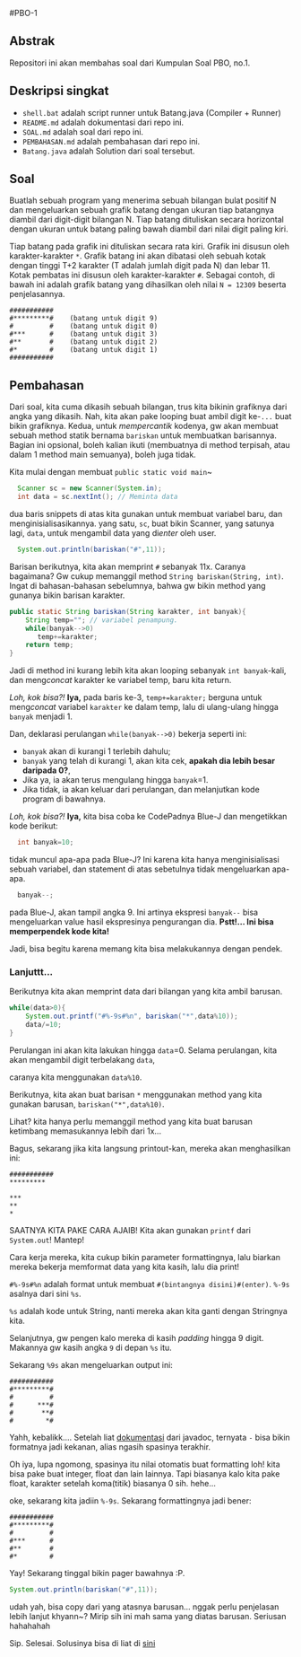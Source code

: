#PBO-1
## Abstrak
Repositori ini akan membahas soal dari Kumpulan Soal PBO, no.1.

## Deskripsi singkat
- `shell.bat` adalah script runner untuk Batang.java (Compiler + Runner)
- `README.md` adalah dokumentasi dari repo ini.
- `SOAL.md` adalah soal dari repo ini.
- `PEMBAHASAN.md` adalah pembahasan dari repo ini.
- `Batang.java` adalah Solution dari soal tersebut.

## Soal
Buatlah sebuah program yang menerima sebuah bilangan bulat positif N
dan mengeluarkan sebuah grafik batang dengan ukuran tiap batangnya diambil dari digit-digit bilangan N. Tiap batang dituliskan secara horizontal dengan ukuran untuk batang paling bawah diambil dari nilai digit paling kiri.

Tiap batang pada grafik ini dituliskan secara rata kiri. Grafik ini disusun oleh karakter-karakter `*`. Grafik batang ini akan dibatasi oleh sebuah kotak dengan tinggi T+2 karakter (T adalah jumlah digit pada N) dan lebar 11. Kotak pembatas ini disusun oleh karakter-karakter `#`. Sebagai contoh, di bawah ini adalah grafik batang yang dihasilkan oleh nilai `N = 12309` beserta penjelasannya.

```
###########
#*********#    (batang untuk digit 9)
#         #    (batang untuk digit 0)
#***      #    (batang untuk digit 3)
#**       #    (batang untuk digit 2)
#*        #    (batang untuk digit 1)
###########
```

## Pembahasan
Dari soal, kita cuma dikasih sebuah bilangan, trus kita bikinin grafiknya dari angka yang dikasih. Nah, kita akan pake looping buat ambil digit ke-`...` buat bikin grafiknya.
Kedua, untuk *mempercantik* kodenya, gw akan membuat sebuah method statik bernama `bariskan` untuk membuatkan barisannya. Bagian ini opsional, boleh kalian ikuti (membuatnya di method terpisah, atau dalam 1 method main semuanya), boleh juga tidak.

Kita mulai dengan membuat `public static void main`~

```java
  Scanner sc = new Scanner(System.in);
  int data = sc.nextInt(); // Meminta data
```
dua baris snippets di atas kita gunakan untuk membuat variabel baru, dan menginisialisasikannya.
yang satu, `sc`, buat bikin Scanner, yang satunya lagi, `data`, untuk mengambil data yang di*enter* oleh user.

```java
  System.out.println(bariskan("#",11));
```
Barisan berikutnya, kita akan memprint `#` sebanyak 11x. Caranya bagaimana? Gw cukup memanggil method `String bariskan(String, int)`. Ingat di bahasan-bahasan sebelumnya, bahwa gw bikin method yang gunanya bikin barisan karakter.

```java
public static String bariskan(String karakter, int banyak){
    String temp=""; // variabel penampung.
    while(banyak-->0)
       temp+=karakter;
    return temp;
}
```
Jadi di method ini kurang lebih kita akan looping sebanyak `int banyak`-kali, dan meng*concat* karakter ke variabel temp, baru kita return.

*Loh, kok bisa?!* **Iya,** pada baris ke-3, `temp+=karakter;` berguna untuk meng*concat* variabel `karakter` ke dalam temp, lalu di ulang-ulang hingga `banyak` menjadi 1.

Dan, deklarasi perulangan `while(banyak-->0)` bekerja seperti ini:
- `banyak` akan di kurangi 1 terlebih dahulu;
- `banyak` yang telah di kurangi 1, akan kita cek, **apakah dia lebih besar daripada 0?**,
- Jika ya, ia akan terus mengulang hingga `banyak`=1.
- Jika tidak, ia akan keluar dari perulangan, dan melanjutkan kode program di bawahnya.

*Loh, kok bisa?!* **Iya,** kita bisa coba ke CodePadnya Blue-J dan mengetikkan kode berikut:
```java
  int banyak=10;
```
tidak muncul apa-apa pada Blue-J? Ini karena kita hanya menginisialisasi sebuah variabel, dan statement di atas sebetulnya tidak mengeluarkan apa-apa.
```java
  banyak--;
```
pada Blue-J, akan tampil angka 9. Ini artinya ekspresi `banyak--` bisa mengeluarkan value hasil ekspresinya pengurangan dia. **Pstt!... Ini bisa memperpendek kode kita!**

Jadi, bisa begitu karena memang kita bisa melakukannya dengan pendek.

### Lanjuttt...

Berikutnya kita akan memprint data dari bilangan yang kita ambil barusan.

```java
while(data>0){
    System.out.printf("#%-9s#%n", bariskan("*",data%10));
    data/=10;
}
```
Perulangan ini akan kita lakukan hingga `data`=0. Selama perulangan, kita akan mengambil digit terbelakang `data`,

caranya kita menggunakan `data%10`.

Berikutnya, kita akan buat barisan `*` menggunakan method yang kita gunakan barusan, `bariskan("*",data%10)`.

Lihat? kita hanya perlu memanggil method yang kita buat barusan ketimbang memasukannya lebih dari 1x...

Bagus, sekarang jika kita langsung printout-kan, mereka akan menghasilkan ini:

```plain
###########
*********

***
**
*
```
SAATNYA KITA PAKE CARA AJAIB! Kita akan gunakan `printf` dari `System.out`! Mantep!

Cara kerja mereka, kita cukup bikin parameter formattingnya, lalu biarkan mereka bekerja memformat data yang kita kasih, lalu dia print!

`#%-9s#%n` adalah format untuk membuat `#(bintangnya disini)#(enter)`. `%-9s` asalnya dari sini `%s`.

`%s` adalah kode untuk String, nanti mereka akan kita ganti dengan Stringnya kita.

Selanjutnya, gw pengen kalo mereka di kasih *padding* hingga 9 digit. Makannya gw kasih angka `9` di depan `%s` itu.

Sekarang `%9s` akan mengeluarkan output ini:

```
###########
#*********#
#         #
#      ***#
#       **#
#        *#
```
Yahh, kebalikk.... Setelah liat [dokumentasi](https://docs.oracle.com/javase/tutorial/java/data/numberformat.html) dari javadoc, ternyata `-` bisa bikin formatnya jadi kekanan, alias ngasih spasinya terakhir.

Oh iya, lupa ngomong, spasinya itu nilai otomatis buat formatting loh! kita bisa pake buat integer, float dan lain lainnya. Tapi biasanya kalo kita pake float, karakter setelah koma(titik) biasanya 0 sih. hehe...

oke, sekarang kita jadiin `%-9s`. Sekarang formattingnya jadi bener:

```
###########
#*********#
#         #
#***      #
#**       #
#*        #
```

Yay! Sekarang tinggal bikin pager bawahnya :P.

```java
System.out.println(bariskan("#",11));
```

udah yah, bisa copy dari yang atasnya barusan... nggak perlu penjelasan lebih lanjut khyann~? Mirip sih ini mah sama yang diatas barusan. Seriusan hahahahah

Sip. Selesai.
Solusinya bisa di liat di [sini](Batang.java)
